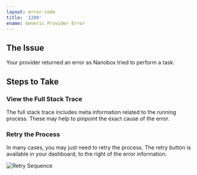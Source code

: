 ```yaml
---
layout: error-code
title: '1200'
ename: Generic Provider Error
---
```


## The Issue
Your provider returned an error as Nanobox tried to perform a task.

## Steps to Take

### View the Full Stack Trace
The full stack trace includes meta information related to the running process. These may help to pinpoint the exact cause of the error.

### Retry the Process
In many cases, you may just need to retry the process. The retry button is available in your dashboard, to the right of the error information.

![Retry Sequence](process-retry.png)
